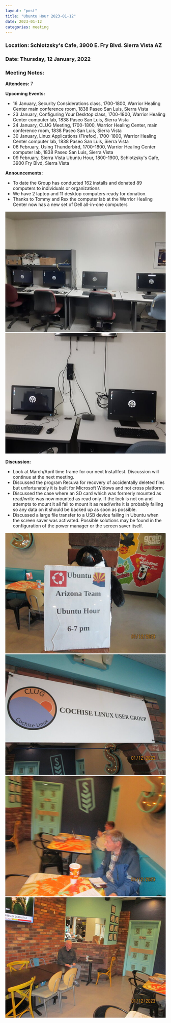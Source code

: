 ```yaml
---
layout: "post"
title: "Ubuntu Hour 2023-01-12"
date: 2023-01-12
categories: meeting
---
```


### Location: Schlotzsky's Cafe, 3900 E. Fry Blvd. Sierra Vista AZ

### Date: Thursday, 12 January, 2022

### Meeting Notes:

**Attendees:** 7

**Upcoming Events:**
 * 16 January, Security Considerations class, 1700-1800, Warrior Healing Center main conference room, 1838 Paseo San Luis, Sierra Vista
 * 23 January, Configuring Your Desktop class, 1700-1800, Warrior Healing Center computer lab, 1838 Paseo San Luis, Sierra Vista
 * 24 January, CLUG Meeting, 1700-1800, Warrior Healing Center, main conference room, 1838 Paseo San Luis, Sierra Vista
 * 30 January, Linux Applications (Firefox), 1700-1800, Warrior Healing Center computer lab, 1838 Paseo San Luis, Sierra Vista
 * 06 February, Using Thunderbird, 1700-1800, Warrior Healing Center computer lab, 1838 Paseo San Luis, Sierra Vista
 * 09 February, Sierra Vista Ubuntu Hour, 1800-1900, Schlotzsky's Cafe, 3900 Fry Blvd, Sierra Vista

**Announcements:**
 * To date the Group has conducted 162 installs and donated 89 computers to individuals or organizations
 * We have 2 laptop and 11 desktop computers ready for donation.
 * Thanks to Tommy and Rex the computer lab at the Warrior Healing Center now has a new set of Dell all-in-one computers

![alt text](https://raw.githubusercontent.com/CochiseLinuxUsersGroup/CochiseLinuxUsersGroup.github.io/master/images2/rsz_warriorhealingcentercomputerlab-1.jpg)
![alt text](https://raw.githubusercontent.com/CochiseLinuxUsersGroup/CochiseLinuxUsersGroup.github.io/master/images2/rsz_warriorhealingcentercomputerlab-2.jpg)

**Discussion:**
 * Look at March/April time frame for our next Installfest.  Discussion will continue at the next meeting.
 * Discussed the program Recuva for recovery of accidentally deleted files but unfortunately it is built for Microsoft Widows and not cross platform.
 * Discussed the case where an SD card which was formerly mounted as read/write was now mounted as read only.  If the lock is not on and attempts to mount it all fail to mount it as read/write it is probably failing so any data on it should be backed up as soon as possible.
 * Discussed a large file transfer to a USB device failing in Ubuntu when the screen saver was activated.  Possible solutions may be found in the configuration of the power manager or the screen saver itself.

![alt text](https://raw.githubusercontent.com/CochiseLinuxUsersGroup/CochiseLinuxUsersGroup.github.io/master/images2/rsz_sv_ubuntuhour_2023-01-12_1.jpg)
![alt text](https://raw.githubusercontent.com/CochiseLinuxUsersGroup/CochiseLinuxUsersGroup.github.io/master/images2/rsz_sv_ubuntuhour_2023-01-12_2.jpg)
![alt text](https://raw.githubusercontent.com/CochiseLinuxUsersGroup/CochiseLinuxUsersGroup.github.io/master/images2/rsz_sv_ubuntuhour_2023-01-12_3.jpg)
![alt text](https://raw.githubusercontent.com/CochiseLinuxUsersGroup/CochiseLinuxUsersGroup.github.io/master/images2/rsz_sv_ubuntuhour_2023-01-12_4.jpg)
